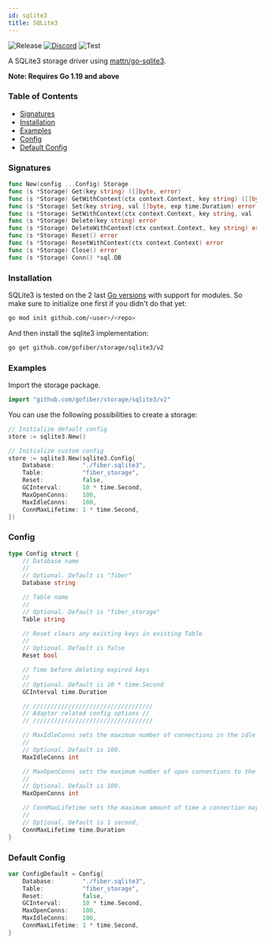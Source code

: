 ```yaml
---
id: sqlite3
title: SQLite3
---
```


![Release](https://img.shields.io/github/v/tag/gofiber/storage?filter=sqlite3*)
[![Discord](https://img.shields.io/discord/704680098577514527?style=flat&label=%F0%9F%92%AC%20discord&color=00ACD7)](https://gofiber.io/discord)
![Test](https://img.shields.io/github/actions/workflow/status/gofiber/storage/test-sqlite3.yml?label=Tests)

A SQLite3 storage driver using [mattn/go-sqlite3](https://github.com/mattn/go-sqlite3).

**Note: Requires Go 1.19 and above**

### Table of Contents
- [Signatures](#signatures)
- [Installation](#installation)
- [Examples](#examples)
- [Config](#config)
- [Default Config](#default-config)

### Signatures
```go
func New(config ...Config) Storage
func (s *Storage) Get(key string) ([]byte, error)
func (s *Storage) GetWithContext(ctx context.Context, key string) ([]byte, error)
func (s *Storage) Set(key string, val []byte, exp time.Duration) error
func (s *Storage) SetWithContext(ctx context.Context, key string, val []byte, exp time.Duration) error
func (s *Storage) Delete(key string) error
func (s *Storage) DeleteWithContext(ctx context.Context, key string) error
func (s *Storage) Reset() error
func (s *Storage) ResetWithContext(ctx context.Context) error
func (s *Storage) Close() error
func (s *Storage) Conn() *sql.DB
```
### Installation
SQLite3 is tested on the 2 last [Go versions](https://golang.org/dl/) with support for modules. So make sure to initialize one first if you didn't do that yet:
```bash
go mod init github.com/<user>/<repo>
```
And then install the sqlite3 implementation:
```bash
go get github.com/gofiber/storage/sqlite3/v2
```

### Examples
Import the storage package.
```go
import "github.com/gofiber/storage/sqlite3/v2"
```

You can use the following possibilities to create a storage:
```go
// Initialize default config
store := sqlite3.New()

// Initialize custom config
store := sqlite3.New(sqlite3.Config{
	Database:        "./fiber.sqlite3",
	Table:           "fiber_storage",
	Reset:           false,
	GCInterval:      10 * time.Second,
	MaxOpenConns:    100,
	MaxIdleConns:    100,
	ConnMaxLifetime: 1 * time.Second,
})
```

### Config
```go
type Config struct {
	// Database name
	//
	// Optional. Default is "fiber"
	Database string

	// Table name
	//
	// Optional. Default is "fiber_storage"
	Table string

	// Reset clears any existing keys in existing Table
	//
	// Optional. Default is false
	Reset bool

	// Time before deleting expired keys
	//
	// Optional. Default is 10 * time.Second
	GCInterval time.Duration

	// //////////////////////////////////
	// Adaptor related config options //
	// //////////////////////////////////

	// MaxIdleConns sets the maximum number of connections in the idle connection pool.
	//
	// Optional. Default is 100.
	MaxIdleConns int

	// MaxOpenConns sets the maximum number of open connections to the database.
	//
	// Optional. Default is 100.
	MaxOpenConns int

	// ConnMaxLifetime sets the maximum amount of time a connection may be reused.
	//
	// Optional. Default is 1 second.
	ConnMaxLifetime time.Duration
}
```

### Default Config
```go
var ConfigDefault = Config{
	Database:        "./fiber.sqlite3",
	Table:           "fiber_storage",
	Reset:           false,
	GCInterval:      10 * time.Second,
	MaxOpenConns:    100,
	MaxIdleConns:    100,
	ConnMaxLifetime: 1 * time.Second,
}
```
